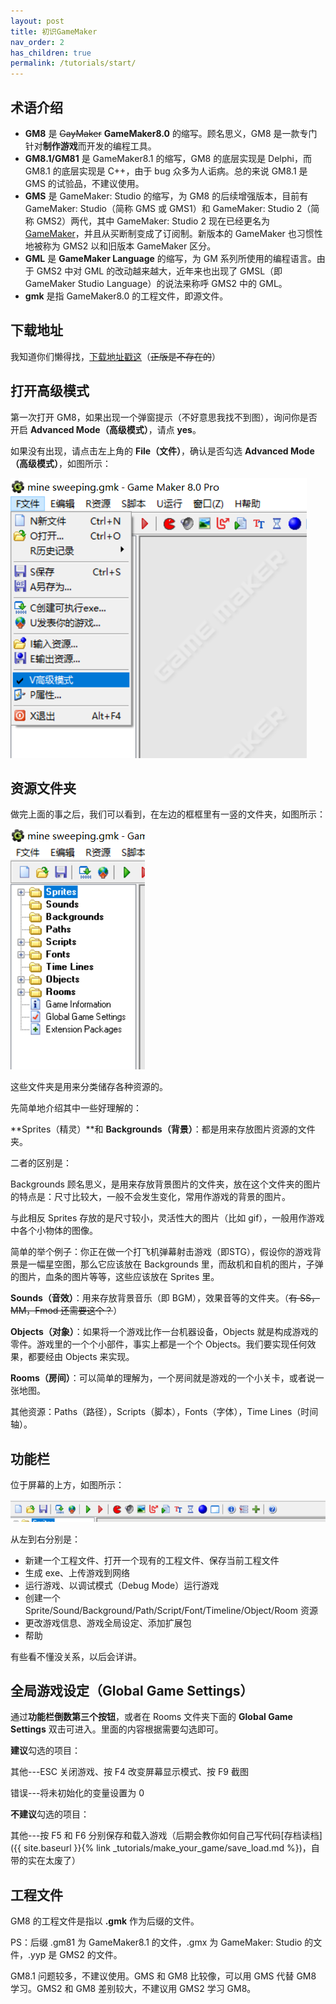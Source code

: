 ```yaml
---
layout: post
title: 初识GameMaker
nav_order: 2
has_children: true
permalink: /tutorials/start/
---
```

## 术语介绍

* **GM8** 是 ~~GayMaker~~ **GameMaker8.0** 的缩写。顾名思义，GM8 是一款专门针对**制作游戏**而开发的编程工具。
* **GM8.1/GM81** 是 GameMaker8.1 的缩写，GM8 的底层实现是 Delphi，而 GM8.1 的底层实现是 C++，由于 bug 众多为人诟病。总的来说 GM8.1 是 GMS 的试验品，不建议使用。
* **GMS** 是 GameMaker: Studio 的缩写，为 GM8 的后续增强版本，目前有 GameMaker: Studio（简称 GMS 或 GMS1）和 GameMaker: Studio 2（简称 GMS2）两代，其中 GameMaker: Studio 2 现在已经更名为 [GameMaker](https://gamemaker.io/)，并且从买断制变成了订阅制。新版本的 GameMaker 也习惯性地被称为 GMS2 以和旧版本 GameMaker 区分。
* **GML** 是 **GameMaker Language** 的缩写，为 GM 系列所使用的编程语言。由于 GMS2 中对 GML 的改动越来越大，近年来也出现了 GMSL（即GameMaker Studio Language）的说法来称呼 GMS2 中的 GML。
* **gmk** 是指 GameMaker8.0 的工程文件，即源文件。

## 下载地址

我知道你们懒得找，[下载地址戳这](https://pan.baidu.com/s/1AbKfIDRf8coPeZpcfAHdFw?pwd=qt2c)（~~正版是不存在的~~）

## 打开高级模式

第一次打开 GM8，如果出现一个弹窗提示（不好意思我找不到图），询问你是否开启 **Advanced Mode（高级模式）**，请点 **yes**。

如果没有出现，请点击左上角的 **File（文件）**，确认是否勾选 **Advanced Mode（高级模式）**，如图所示：

![Advanced Mode](/assets/images/start/advanced_mode.png)

## 资源文件夹

做完上面的事之后，我们可以看到，在左边的框框里有一竖的文件夹，如图所示：

![Resource Folders](/assets/images/start/resource_folders.png)

这些文件夹是用来分类储存各种资源的。

先简单地介绍其中一些好理解的：

**Sprites（精灵）**和 **Backgrounds（背景）**：都是用来存放图片资源的文件夹。

二者的区别是：

Backgrounds 顾名思义，是用来存放背景图片的文件夹，放在这个文件夹的图片的特点是：尺寸比较大，一般不会发生变化，常用作游戏的背景的图片。

与此相反 Sprites 存放的是尺寸较小，灵活性大的图片（比如 gif），一般用作游戏中各个小物体的图像。

简单的举个例子：你正在做一个打飞机弹幕射击游戏（即STG），假设你的游戏背景是一幅星空图，那么它应该放在 Backgrounds 里，而敌机和自机的图片，子弹的图片，血条的图片等等，这些应该放在 Sprites 里。

**Sounds（音效）**：用来存放背景音乐（即 BGM），效果音等的文件夹。（~~有 SS，MM，Fmod 还需要这个？~~）

**Objects（对象）**：如果将一个游戏比作一台机器设备，Objects 就是构成游戏的零件。游戏里的一个个小部件，事实上都是一个个 Objects。我们要实现任何效果，都要经由 Objects 来实现。

**Rooms（房间）**：可以简单的理解为，一个房间就是游戏的一个小关卡，或者说一张地图。

其他资源：Paths（路径），Scripts（脚本），Fonts（字体），Time Lines（时间轴）。

## 功能栏

位于屏幕的上方，如图所示：

![Top Bar](/assets/images/start/topbar.png)

从左到右分别是：

* 新建一个工程文件、打开一个现有的工程文件、保存当前工程文件
* 生成 exe、上传游戏到网络
* 运行游戏、以调试模式（Debug Mode）运行游戏
* 创建一个 Sprite/Sound/Background/Path/Script/Font/Timeline/Object/Room 资源
* 更改游戏信息、游戏全局设定、添加扩展包
* 帮助

有些看不懂没关系，以后会详讲。

## 全局游戏设定（Global Game Settings）

通过**功能栏倒数第三个按钮**，或者在 Rooms 文件夹下面的 **Global Game Settings** 双击可进入。里面的内容根据需要勾选即可。

**建议**勾选的项目：

其他---ESC 关闭游戏、按 F4 改变屏幕显示模式、按 F9 截图

错误---将未初始化的变量设置为 0

**不建议**勾选的项目：

其他---按 F5 和 F6 分别保存和载入游戏（后期会教你如何自己写代码[存档读档]({{ site.baseurl }}{% link _tutorials/make_your_game/save_load.md %})，自带的实在太废了）

## 工程文件

GM8 的工程文件是指以 **.gmk** 作为后缀的文件。

PS：后缀 .gm81 为 GameMaker8.1 的文件，.gmx 为 GameMaker: Studio 的文件，.yyp 是 GMS2 的文件。

GM8.1 问题较多，不建议使用。GMS 和 GM8 比较像，可以用 GMS 代替 GM8 学习。GMS2 和 GM8 差别较大，不建议用 GMS2 学习 GM8。

